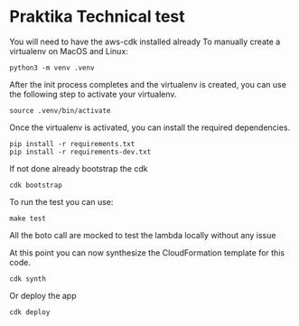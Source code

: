 
# Praktika Technical test

You will need to have the aws-cdk installed already
To manually create a virtualenv on MacOS and Linux:

```
python3 -m venv .venv
```

After the init process completes and the virtualenv is created, you can use the following
step to activate your virtualenv.

```
source .venv/bin/activate
```

Once the virtualenv is activated, you can install the required dependencies.

```
pip install -r requirements.txt
pip install -r requirements-dev.txt
```

If not done already bootstrap the cdk

```
cdk bootstrap
```

To run the test you can use:

```
make test
```

All the boto call are mocked to test the lambda locally without any issue

At this point you can now synthesize the CloudFormation template for this code.

```
cdk synth
```

Or deploy the app

```
cdk deploy
```
